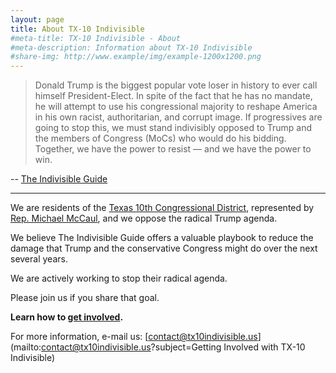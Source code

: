 ```yaml
---
layout: page
title: About TX-10 Indivisible
#meta-title: TX-10 Indivisible - About
#meta-description: Information about TX-10 Indivisible
#share-img: http://www.example/img/example-1200x1200.png
---
```


> Donald Trump is the biggest popular vote loser in history to ever call
> himself President-Elect. In spite of the fact that he has no mandate,
> he will attempt to use his congressional majority to reshape America in
> his own racist, authoritarian, and corrupt image. If progressives are
> going to stop this, we must stand indivisibly opposed to Trump and the
> members of Congress (MoCs) who would do his bidding. Together, we have
> the power to resist — and we have the power to win.

-- [The Indivisible Guide](https://www.indivisibleguide.com/download-the-guide)

<hr class="small" />

We are residents of the [Texas 10th Congressional District](https://en.wikipedia.org/wiki/Texas%27s_10th_congressional_district),
represented by [Rep.  Michael McCaul](http://mccaul.house.gov/), and we oppose the radical Trump agenda.

We believe The Indivisible Guide offers a valuable playbook to reduce the damage
that Trump and the conservative Congress might do over the next several years.

We are actively working to stop their radical agenda.

Please join us if you share that goal.

**Learn how to [get involved](/get-involved).**

For more information, e-mail us: [contact@tx10indivisible.us](mailto:contact@tx10indivisible.us?subject=Getting Involved with TX-10 Indivisible)
